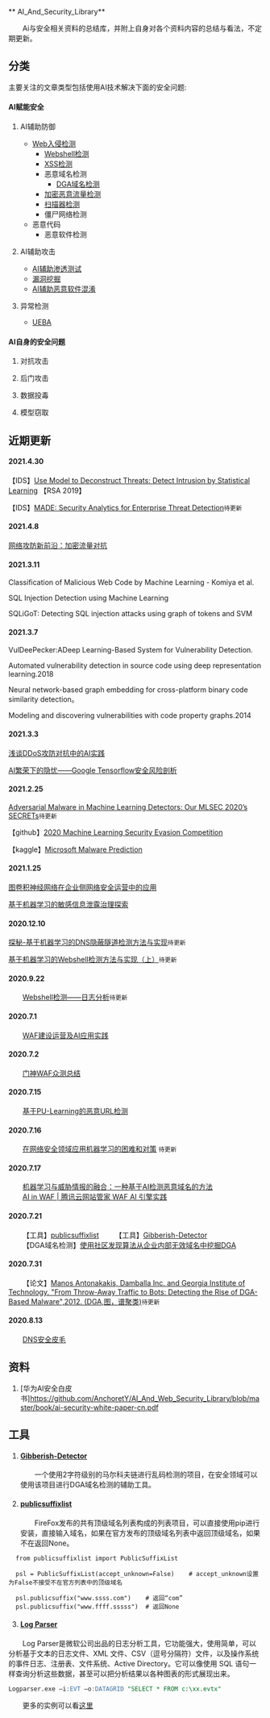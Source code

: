 ** AI_And_Security_Library**

&emsp;&emsp;Ai与安全相关资料的总结库，并附上自身对各个资料内容的总结与看法，不定期更新。

## 分类

主要关注的文章类型包括使用AI技术解决下面的安全问题:

#### AI赋能安全

1. AI辅助防御
   - [Web入侵检测](./AI_to_Sec/AI_to_defense/Web/AI_IDS.md)
     - [Webshell检测](./AI_to_Sec/AI_to_defense/Web/webshell.md)
     - [XSS检测](./AI_to_Sec/AI_to_defense/Web/XSS.md)
     - 恶意域名检测
       - [DGA域名检测](./AI_to_Sec/AI_to_defense/Web/mal_domain_detection/mal_domain_detection.md)
     - [加密恶意流量检测](./AI_to_Sec/AI_to_defense/Web/encrypted_mal_traffic_detection/encrypted_mal_traffic_detection.md)
     - [扫描器检测](./AI_to_Sec/AI_to_defense/Web/Scan.md)
     - 僵尸网络检测
   - 恶意代码
     - 恶意软件检测

2. AI辅助攻击
   - [AI辅助渗透测试](./AI_to_Sec/AI_attack/AI_exploit.md)
   - [漏洞挖掘](./AI_to_Sec/AI_attack/AI_Vulnerability_Mining.md)
   - [AI辅助恶意软件混淆](./AI_to_Sec/AI_attack/AI_mal_evasion.md)

3. 异常检测
   - [UEBA](./AI_to_Sec/AI_to_OD/UEBA.md)

#### AI自身的安全问题

1. 对抗攻击

2. 后门攻击

3. 数据投毒

4. 模型窃取

   

## 近期更新

#### 2021.4.30

【IDS】[Use Model to Deconstruct Threats: Detect Intrusion by Statistical Learning](AI_to_Sec/AI_to_defense/Web/AI_IDS.md) 【RSA 2019】

【IDS】[MADE: Security Analytics for Enterprise Threat Detection](AI_to_Sec/AI_to_defense/Web/AI_IDS.md)`待更新`

#### 2021.4.8

[网络攻防新前沿：加密流量对抗](https://www.secrss.com/articles/12314)

#### 2021.3.11

Classification of Malicious Web Code by Machine Learning - Komiya et al.

SQL Injection Detection using Machine Learning

SQLiGoT: Detecting SQL injection attacks using graph of tokens and SVM

#### 2021.3.7

VulDeePecker:ADeep Learning-Based System for Vulnerability Detection.

Automated vulnerability detection in source code using deep representation learning.2018

Neural network-based graph embedding for cross-platform binary code similarity detection。

Modeling and discovering vulnerabilities with code property graphs.2014

#### 2021.3.3

[浅谈DDoS攻防对抗中的AI实践](https://security.tencent.com/index.php/blog/msg/144)

[AI繁荣下的隐忧——Google Tensorflow安全风险剖析](https://security.tencent.com/index.php/blog/msg/130)

#### 2021.2.25

[Adversarial Malware in Machine Learning Detectors: Our MLSEC 2020’s SECRETs](https://secret.inf.ufpr.br/2020/09/29/adversarial-malware-in-machine-learning-detectors-our-mlsec-2020-secrets/#defenders)`待更新`

【github】[2020 Machine Learning Security Evasion Competition](https://github.com/Azure/2020-machine-learning-security-evasion-competition)

【kaggle】[Microsoft Malware Prediction](https://www.kaggle.com/c/microsoft-malware-prediction/code)



#### 2021.1.25

[图卷积神经网络在企业侧网络安全运营中的应用](https://mp.weixin.qq.com/s?__biz=MzIyODYzNTU2OA==&mid=2247488182&idx=1&sn=c94808f60a30779d414d85aa07a10e8a&chksm=e84fb469df383d7f4f9f76b42b618bef698bf37b022f7eec5e1bcf91ed61fc1c6c0a38bcfac7&scene=21#wechat_redirect)

[基于机器学习的敏感信息泄露治理探索](https://mp.weixin.qq.com/s/9ZOSyPJdyxgrbsY4FIvgXw)

#### 2020.12.10

[探秘-基于机器学习的DNS隐蔽隧道检测方法与实现](https://blog.riskivy.com/探秘-基于机器学习的dns隐蔽隧道检测方法与实现/)`待更新`

[基于机器学习的Webshell检测方法与实现（上）](https://blog.riskivy.com/基于机器学习的webshell检测方法与实现（上）/)`待更新`

#### 2020.9.22

&emsp;&emsp;[Webshell检测——日志分析](http://www.91ri.org/14841.html)`待更新`

#### 2020.7.1

&emsp;&emsp;[WAF建设运营及AI应用实践](https://mp.weixin.qq.com/s?__biz=MjM5NzE1NjA0MQ==&mid=2651199346&idx=1&sn=99f470d46554149beebb8f89fbcb1578&chksm=bd2cf2d48a5b7bc2b3aecb501855cc2efedc60f6f01026543ac2df5fa138ab2bf424fc5ab2b0&scene=21#wechat_redirect)

#### 2020.7.2
&emsp;&emsp;[门神WAF众测总结](https://mp.weixin.qq.com/s/w5TwFl4Ac1jCTX0A1H_VbQ)

#### 2020.7.15
&emsp;&emsp;[基于PU-Learning的恶意URL检测](https://xz.aliyun.com/t/2190)

#### 2020.7.16
&emsp;&emsp;[在网络安全领域应用机器学习的困难和对策](https://www.freebuf.com/articles/neopoints/234939.html) `待更新`

#### 2020.7.17
&emsp;&emsp;[机器学习与威胁情报的融合：一种基于AI检测恶意域名的方法](https://www.freebuf.com/articles/es/187451.html)  
&emsp;&emsp;[AI in WAF | 腾讯云网站管家 WAF AI 引擎实践](https://www.freebuf.com/articles/web/179436.html)

#### 2020.7.21

&emsp;&emsp;【工具】[publicsuffixlist]()
&emsp;&emsp;【工具】[Gibberish-Detector](https://github.com/rrenaud/Gibberish-Detector)  
&emsp;&emsp;【DGA域名检测】[使用社区发现算法从企业内部无效域名中挖掘DGA](http://webber.tech/posts/%E4%BD%BF%E7%94%A8%E7%A4%BE%E5%8C%BA%E5%8F%91%E7%8E%B0%E7%AE%97%E6%B3%95%E4%BB%8E%E4%BC%81%E4%B8%9A%E5%86%85%E9%83%A8%E6%97%A0%E6%95%88%E5%9F%9F%E5%90%8D%E4%B8%AD%E6%8C%96%E6%8E%98DGA/) 


#### 2020.7.31

&emsp;&emsp;【论文】[Manos Antonakakis, Damballa Inc. and Georgia Institute of Technology. "From Throw-Away Traffic to Bots: Detecting the Rise of DGA-Based Malware",2012. (DGA,图，谱聚类)](https://www.usenix.org/system/files/conference/usenixsecurity12/sec12-final127.pdf)`待更新`


#### 2020.8.13
&emsp;&emsp;[DNS安全皮毛](https://xz.aliyun.com/t/5991)


## 资料

1. [华为AI安全白皮书]https://github.com/AnchoretY/AI_And_Web_Security_Library/blob/master/book/ai-security-white-paper-cn.pdf



## 工具
1. #### [Gibberish-Detector](https://github.com/rrenaud/Gibberish-Detector)
    &emsp;&emsp;一个使用2字符级别的马尔科夫链进行乱码检测的项目，在安全领域可以使用该项目进行DGA域名检测的辅助工具。
  
2. #### [publicsuffixlist]()
    &emsp;&emsp;FireFox发布的共有顶级域名列表构成的列表项目，可以直接使用pip进行安装，直接输入域名，如果在官方发布的顶级域名列表中返回顶级域名，如果不在返回None。  
  ~~~
    from publicsuffixlist import PublicSuffixList
    
    psl = PublicSuffixList(accept_unknown=False)    # accept_unknown设置为False不接受不在官方列表中的顶级域名
    
    psl.publicsuffix("www.ssss.com")    # 返回“com”
    psl.publicsuffix("www.ffff.sssss")  # 返回None
  ~~~

3. #### [Log Parser](https://www.microsoft.com/en-us/download/details.aspx?id=24659)

&emsp;&emsp;Log Parser是微软公司出品的日志分析工具，它功能强大，使用简单，可以分析基于文本的日志文件、XML 文件、CSV（逗号分隔符）文件，以及操作系统的事件日志、注册表、文件系统、Active Directory。它可以像使用 SQL 语句一样查询分析这些数据，甚至可以把分析结果以各种图表的形式展现出来。

~~~sql
Logparser.exe –i:EVT –o:DATAGRID "SELECT * FROM c:\xx.evtx"
~~~

&emsp;&emsp;更多的实例可以看[这里](https://mlichtenberg.wordpress.com/2011/02/03/log-parser-rocks-more-than-50-examples/)

